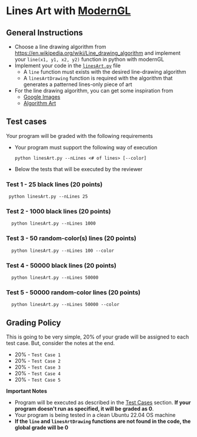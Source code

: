 # Lines Art with [ModernGL](https://moderngl.readthedocs.io/en/latest/)

## General Instructions
- Choose a line drawing algorithm from https://en.wikipedia.org/wiki/Line_drawing_algorithm and implement your `line(x1, y1, x2, y2)` function in python with modernGL
- Implement your code in the [`linesArt.py`](./linesArt.py) file
  - A `line` function must exists with the desired line-drawing algorithm
  - A `linesArtDrawing` function is required with the algorithm that generates a patterned lines-only piece of art
- For the line drawing algorithm, you can get some inspiration from 
  - [Google Images](https://www.google.com/search?q=lines+algorithm+art&sca_esv=0938baf10882972d&udm=2&biw=1920&bih=993&sxsrf=ADLYWILRg10N0dgfTO4j3ihiND79LuiwBA%3A1723002820540&ei=xO-yZtXFILXfp84PyN_U-AQ&ved=0ahUKEwjVt8LY_eGHAxW178kDHcgvFU8Q4dUDCBE&uact=5&oq=lines+algorithm+art&gs_lp=Egxnd3Mtd2l6LXNlcnAiE2xpbmVzIGFsZ29yaXRobSBhcnRIxSxQ5glY7ytwA3gAkAEAmAHHAqAB5RCqAQgxMy4zLjEuMbgBA8gBAPgBAZgCCaACpAnCAgQQIxgnwgIKEAAYgAQYQxiKBcICBRAAGIAEwgIGEAAYBRgewgIGEAAYCBgemAMAiAYBkgcFMC43LjKgB_I2&sclient=gws-wiz-serp)
  - [Algorithm Art](https://observablehq.com/collection/@mmansion/algorithmic-art)


## Test cases
Your program will be graded with the following requirements

- Your program must support the following way of execution
  ```
  python linesArt.py --nLines <# of lines> [--color]
  ```
- Below the tests that will be executed by the reviewer
  
### Test 1 - 25 black lines (20 points)
 ```
  python linesArt.py --nLines 25
```

### Test 2 - 1000 black lines (20 points)
```
  python linesArt.py --nLines 1000
```
### Test 3 - 50 random-color(s) lines (20 points)
```
  python linesArt.py --nLines 100 --color
```

### Test 4 - 50000 black lines (20 points)
```
  python linesArt.py --nLines 50000
```

### Test 5 - 50000 random-color lines (20 points)
```
  python linesArt.py --nLines 50000 --color
```

## Grading Policy

This is going to be very simple, 20% of your grade will be assigned to each test case. But, consider the notes at the end.

- 20% - `Test Case 1`
- 20% - `Test Case 2`
- 20% - `Test Case 3`
- 20% - `Test Case 4`
- 20% - `Test Case 5`

**Important Notes**
- Program will be executed as described in the [Test Cases](#test-cases) section. **If your program doesn't run as specified, it will be graded as 0**.
- Your program is being tested in a clean Ubuntu 22.04 OS machine
- **If the `line` and `linesArtDrawing` functions are not found in the code, the global grade will be 0**
